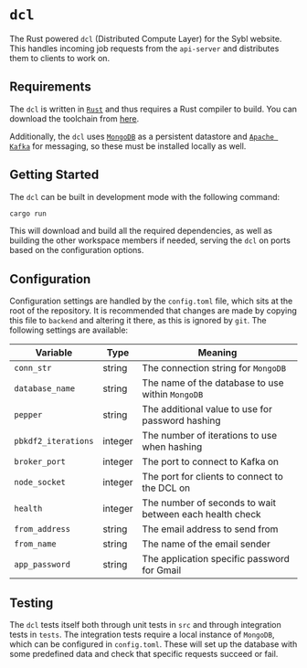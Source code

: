# `dcl`

The Rust powered `dcl` (Distributed Compute Layer) for the Sybl website. This
handles incoming job requests from the `api-server` and distributes them to
clients to work on.

## Requirements

The `dcl` is written in [`Rust`](https://www.rust-lang.org) and thus requires a
Rust compiler to build. You can download the toolchain from
[here](https://www.rust-lang.org/tools/install).

Additionally, the `dcl` uses [`MongoDB`](https://www.mongodb.com/) as a
persistent datastore and [`Apache Kafka`](https://kafka.apache.org/) for
messaging, so these must be installed locally as well.

## Getting Started

The `dcl` can be built in development mode with the following command:
```bash
cargo run
```
This will download and build all the required dependencies, as well as building
the other workspace members if needed, serving the `dcl` on ports based on the
configuration options.

## Configuration

Configuration settings are handled by the `config.toml` file, which sits at the
root of the repository. It is recommended that changes are made by copying this
file to `backend` and altering it there, as this is ignored by `git`. The
following settings are available:

|      Variable       |  Type   |                         Meaning                         |
|---------------------|---------|---------------------------------------------------------|
|     `conn_str`      | string  |           The connection string for `MongoDB`           |
|   `database_name`   | string  |    The name of the database to use within `MongoDB`     |
|      `pepper`       | string  |    The additional value to use for password hashing     |
| `pbkdf2_iterations` | integer |      The number of iterations to use when hashing       |
|    `broker_port`    | integer |             The port to connect to Kafka on             |
|    `node_socket`    | integer |      The port for clients to connect to the DCL on      |
|      `health`       | integer | The number of seconds to wait between each health check |
|   `from_address`    | string  |             The email address to send from              |
|     `from_name`     | string  |              The name of the email sender               |
|   `app_password`    | string  |       The application specific password for Gmail       |

## Testing

The `dcl` tests itself both through unit tests in `src` and through integration
tests in `tests`. The integration tests require a local instance of `MongoDB`,
which can be configured in `config.toml`. These will set up the database with
some predefined data and check that specific requests succeed or fail.
